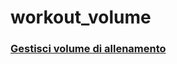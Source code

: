 # workout_volume

### [Gestisci volume di allenamento](https://giovannipacelli2.github.io/workout_volume/dist/)